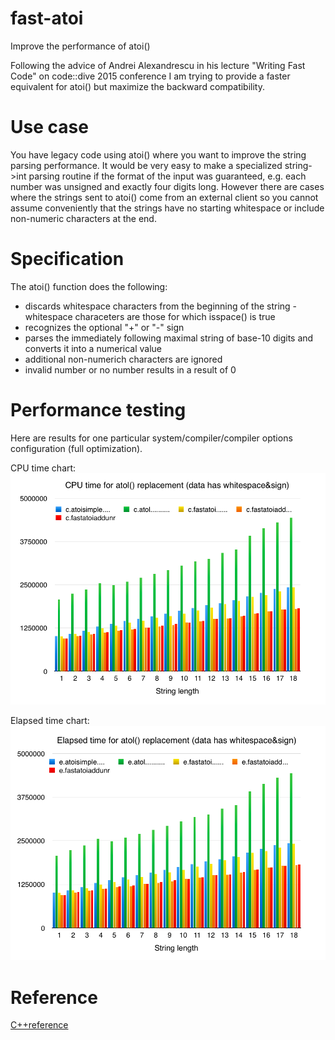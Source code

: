 # fast-atoi
Improve the performance of atoi() 

Following the advice of Andrei Alexandrescu in his lecture "Writing Fast Code" on code::dive 2015 conference I am trying to provide a faster equivalent for atoi() but maximize the backward compatibility. 

# Use case 

You have legacy code using atoi() where you want to improve the string parsing performance. It would be very easy to make a specialized string->int parsing routine if the format of the input was guaranteed, e.g. each number was unsigned and exactly four digits long. However there are cases where the strings sent to atoi() come from an external client so you cannot assume conveniently that the strings have no starting whitespace or include non-numeric characters at the end.

# Specification

The atoi() function does the following:

* discards whitespace characters from the beginning of the string - whitespace characeters are those for which isspace() is true
* recognizes the optional "+" or "-" sign
* parses the immediately following maximal string of base-10 digits and converts it into a numerical value
* additional non-numerich characters are ignored
* invalid number or no number results in a result of 0

# Performance testing

Here are results for one particular system/compiler/compiler options configuration (full optimization).

CPU time chart: ![CPU time chart](CPU.png "Time as measured by CPU")

Elapsed time chart: ![Elapsed time chart](Elapsed.png "Time as measured by a wall clock")

# Reference

[C++reference](http://www.cplusplus.com/reference/cstdlib/atoi/)


